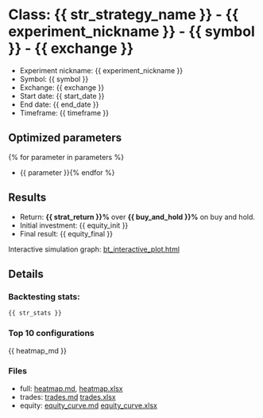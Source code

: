 # Class: {{ str_strategy_name }} - {{ experiment_nickname }} - {{ symbol }} - {{ exchange }}

- Experiment nickname: {{ experiment_nickname }} 
- Symbol: {{ symbol }}
- Exchange: {{ exchange }}
- Start date: {{ start_date }}
- End date: {{ end_date }}
- Timeframe: {{ timeframe }}

## Optimized parameters
{% for parameter in parameters %}
- {{ parameter }}{% endfor %}

## Results

- Return: **{{ strat_return }}%** over **{{ buy_and_hold }}%** on buy and hold.
- Initial investment: {{ equity_init }}
- Final result: {{ equity_final }}

Interactive simulation graph: [bt_interactive_plot.html](bt_interactive_plot.html)

## Details 
### Backtesting stats:

```
{{ str_stats }}
```

### Top 10 configurations

{{ heatmap_md }}

### Files

- full: [heatmap.md](heatmap_df.md), [heatmap.xlsx](heatmap_df.xlsx) 
- trades: [trades.md](trades.md) [trades.xlsx](trades.xlsx)
- equity: [equity_curve.md](equity_curve.md) [equity_curve.xlsx](equity_curve.xlsx)

